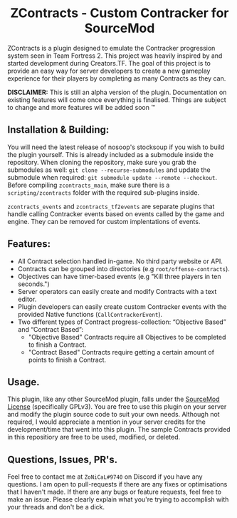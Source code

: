
<h1 align="center">
ZContracts - Custom Contracker for SourceMod
</h1>


ZContracts is a plugin designed to emulate the Contracker progression system seen in Team Fortress 2. This project was heavily inspired by and started development during Creators.TF. The goal of this project is to provide an easy way for server developers to create a new gameplay experience for their players by completing as many Contracts as they can.

**DISCLAIMER:** This is still an alpha version of the plugin. Documentation on existing features will come once everything is finalised. Things are subject to change and more features will be added soon :tm:

## Installation & Building:
You will need the latest release of nosoop's stocksoup if you wish to build the plugin yourself. This is already included as a submodule inside the repository. When cloning the repository, make sure you grab the submodules as well: `git clone --recurse-submodules` and update the submodule when required: `git submodule update --remote --checkout`. Before compiling `zcontracts_main`, make sure there is a `scripting/zcontracts` folder with the required sub-plugins inside.

`zcontracts_events` and `zcontracts_tf2events` are separate plugins that handle calling Contracker events based on events called by the game and engine. They can be removed for custom implentations of events.

## Features:
- All Contract selection handled in-game. No third party website or API.
- Contracts can be grouped into directories (e.g `root/offense-contracts`).
- Objectives can have timer-based events (e.g "Kill three players in ten seconds.")
- Server operators can easily create and modify Contracts with a text editor.
- Plugin developers can easily create custom Contracker events with the provided Native functions (`CallContrackerEvent`).
- Two different types of Contract progress-collection: “Objective Based” and “Contract Based”:
  - "Objective Based" Contracts require all Objectives to be completed to finish a Contract.
  - "Contract Based" Contracts require getting a certain amount of points to finish a Contract.

## Usage.
This plugin, like any other SourceMod plugin, falls under the [SourceMod License](https://www.sourcemod.net/license.php) (specifically GPLv3). You are free to use this plugin on your server and modify the plugin source code to suit your own needs. Although not required, I would appreciate a mention in your server credits for the development/time that went into this plugin. The sample Contracts provided in this repositiory are free to be used, modified, or deleted.

## Questions, Issues, PR's.
Feel free to contact me at `ZoNiCaL#9740` on Discord if you have any questions.
I am open to pull-requests if there are any fixes or optimisations that I haven't made. If there are any bugs or feature requests, feel free to make an issue.
Please clearly explain what you're trying to accomplish with your threads and don't be a dick.
